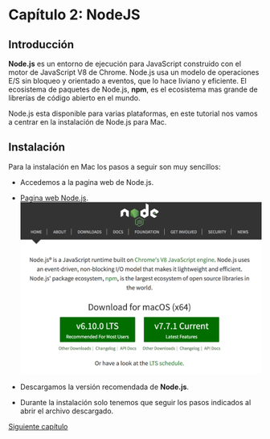 
# Capítulo 2: NodeJS

## Introducción

**Node.js** es un entorno de ejecución para JavaScript construido con el motor de
JavaScript V8 de Chrome. Node.js usa un modelo de operaciones E/S sin bloqueo y
orientado a eventos, que lo hace liviano y eficiente. El ecosistema de paquetes
de Node.js, **npm**, es el ecosistema mas grande de librerías de código abierto en
el mundo.

Node.js esta disponible para varias plataformas, en este tutorial nos vamos a
centrar en la instalación de Node.js para Mac.

## Instalación

Para la instalación en Mac los pasos a seguir son muy sencillos:
 * Accedemos a la pagina web de Node.js.
 * [Pagina web Node.js](https://nodejs.org/es/).
   ![Web Node.js](../images/nodejs.png)

 * Descargamos la versión recomendada de **Node.js**.
 * Durante la instalación solo tenemos que seguir los pasos indicados al abrir
 el archivo descargado.


 [Siguiente capítulo](../capitulo3/README.md)
